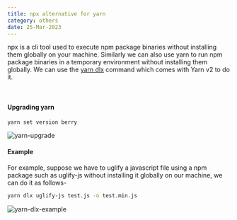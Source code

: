 ```yaml
---
title: npx alternative for yarn
category: others
date: 25-Mar-2023
---
```


npx is a cli tool used to execute npm package binaries without installing them globally on your machine. Similarly we can also use yarn to run npm package binaries in a temporary environment without installing them globally. We can use the <a href='https://yarnpkg.com/cli/dlx' target='_blank' rel='noreferrer'>yarn dlx</a> command which comes with Yarn v2 to do it.

<br />

#### Upgrading yarn

```bash
yarn set version berry
```

<img class='dev-tip-img mw-full' src='https://user-images.githubusercontent.com/43666833/227704837-34f4253f-ff8a-4f65-a411-189bf20c12dd.png' alt='yarn-upgrade'>

<br />

#### Example

For example, suppose we have to uglify a javascript file using a npm package such as uglify-js without installing it globally on our machine, we can do it as follows-

```bash
yarn dlx uglify-js test.js -o test.min.js
```

<img class='dev-tip-img mw-full' src='https://user-images.githubusercontent.com/43666833/227704929-10581c67-19e5-4717-b2b9-f2d23f9376cc.png' alt='yarn-dlx-example'>
